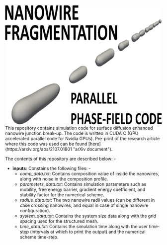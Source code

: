 <div>
<a name="logo"/>
<div align="center">
<img src="assets/background.svg" alt="Nanowire Logo" width="512" height="384"></img>
</a>
</div>
This repository contains simulation code for surface diffusion enhanced nanowire junction break-up. The code is written in CUDA C (GPU accelerated parallel code for Nvidia GPUs). Pre-print of the research article where this code was used can be found [here](https://arxiv.org/abs/2107.01801 "arXiv document").

The contents of this repository are described below: -
- **inputs**: Constains the following files: -
    - _comp\_data.txt_: Contains composition value of inside the nanowires, along with noise in the composition profile.
    - _parameters\_data.txt_: Contains simulation parameters such as mobility, free energy barrier, gradient energy coefficient, and stability factor for the numerical scheme.
    - _radius\_data.txt_: The two nanowire radii values (can be different in case crossing nanowires, and equal in case of single nanowire configuration).
    - _system\_data.txt_: Contains the system size data along with the grid spacing used for the structured mesh.
    - _time\_data.txt_: Contains the simulation time along with the user time-step (intervals at which to print the output) and the numerical scheme time-step. 
